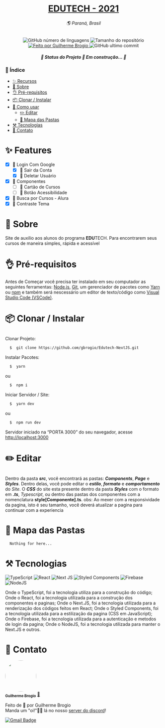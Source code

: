 <!-- === === === === TEMPLATE MADE BY GBROGIO === === === === === -->

<h1 align="center">
  <a href="localhost:3000">EDUTECH - 2021</a>
</h1>
<h6 align="center">
  🌎 Paraná, Brasil
</h6>
<p align="center">
  <img alt="GitHub número de linguagens" src="https://img.shields.io/github/languages/count/gbrogio/Edutech-NextJS?color=34A853&label=Linguagens&style=for-the-badge">

  <img alt="Tamanho do repositório" src="https://img.shields.io/github/repo-size/gbrogio/Edutech-NextJS?color=34A853&label=Tamanho%20do%20Reposit%C3%B3rio&style=for-the-badge">

  <a href="https://github.com/gbrogio">
    <img alt="Feito por Guilherme Brogio" src="https://img.shields.io/badge/feito%20por-GBrogio-4285F4?style=for-the-badge">
  </a>
  <img alt="GitHub ultimo commit" src="https://img.shields.io/github/last-commit/gbrogio/Edutech-NextJS?color=4285F4&label=Ultimo%20Commit&style=for-the-badge">
</p>
<h5 align="center">🚧  Status do Projeto 🚀 Em construção...  🚧</h3>

### 📄 Índice
- [✨ Recursos](#Recursos)
- [📜 Sobre](#Sobre)
- [👌 Pré-requisitos](#PreRequisitos)
- [📦 Clonar / Instalar](#ClonarInstalar)
- [🔨 Como usar](#Editar)
  - [✏️ Editar](#Editar)
  - [🔨 Mapa das Pastas](#Mapa)
- [⚒ Tecnologias](#Tecnologias)
- [👤 Contato](#Autor)

<h1 id="Recursos">✨ Features</h1>

- [X] 📖 Login Com Google
  - [X] 📖 Sair da Conta
  - [X] 📖 Deletar Usuário
- [X] 📖 Componentes
  - [ ] 📖 Cartão de Cursos
  - [ ] 📖 Botão Acessibilidade
- [X] 📖 Busca por Cursos - Alura
- [X] 📖 Contraste Tema

<h1 id="Sobre">📜 Sobre</h1>
<p>Site de auxilio aos alunos do programa <b>EDU</b>TECH. Para encontrarem seus cursos de maneira simples, rápida e acessível</p>

<h1 id="PreRequisitos">👌 Pré-requisitos</h1>
<p>Antes de Começar você precisa ter instalado em seu computador as seguintes ferramentas:
<a href="https://nodejs.org/">Node.js</a>, <a href="https://git-scm.com/">Git</a>, um gerenciador de pacotes como <a href="https://yarnpkg.com/">Yarn</a> ou <a href="https://nodejs.org/">npm</a> e também será nescessário um editor de texto/código como <a href="https://code.visualstudio.com/">Visual Studio Code (VSCode)</a>.</p>

# <p id="ClonarInstalar">📦 Clonar / Instalar</p>
Clonar Projeto:
  ```bash
    $  git clone https://github.com/gbrogio/Edutech-NextJS.git
  ```
Instalar Pacotes:
  ```bash
    $  yarn
  ```
  ou
  ```bash
    $  npm i
  ```
Iniciar Servidor / Site:
  ```bash
    $  yarn dev
  ```
  ou
  ```bash
    $  npm run dev
  ```

  Servidor iniciado na “PORTA 3000” do seu navegador, acesse [http://localhost:3000](http://localhost:3000)

# <p id="Editar">✏️ Editar</p>
Dentro da pasta ***src***, você encontrará as pastas: ***Components***, ***Page*** e ***Styles***.
Dentro delas, você pode editar o ***estilo***, ***formato*** e ***comportamento*** do *Site*.
O ***CSS*** do site esta presente dentro da pasta ***Styles*** com o formato em ***.ts***, *Typescript*, ou
dentro das pastas dos componentes com a nomenclatura **style[Componente].ts**.
obs: Ao mexer com a responsividade da pagina, isto é seu tamanho, você deverá atualizar a pagina para
continuar com a experiencia

# <h1 id="Mapa">🔨 Mapa das Pastas</h1>
  ```bash
    Nothing for here...
  ```

# <h1 id="Tecnologias">⚒ Tecnologias</h1>
![TypeScript](https://img.shields.io/badge/typescript-%23007ACC.svg?style=for-the-badge&logo=typescript&logoColor=white)
![React](https://img.shields.io/badge/react-%2320232a.svg?style=for-the-badge&logo=react&logoColor=%2361DAFB)
![Next JS](https://img.shields.io/badge/Next-black?style=for-the-badge&logo=next.js&logoColor=white)
![Styled Components](https://img.shields.io/badge/styled--components-DB7093?style=for-the-badge&logo=styled-components&logoColor=white)
![Firebase](https://img.shields.io/badge/firebase-%23039BE5.svg?style=for-the-badge&logo=firebase)
![NodeJS](https://img.shields.io/badge/node.js-6DA55F?style=for-the-badge&logo=node.js&logoColor=white)

Onde o TypeScript, foi a tecnologia utiliza para a construção do código;
Onde o React, foi a tecnologia utilizada para a construção dos componentes e paginas;
Onde o Next.JS, foi a tecnologia utilizada para a renderização dos códigos feitos em React;
Onde o Styled Components, foi a tecnologia utilizada para a estilização da pagina (CSS em JavaScript);
Onde o Firebase, foi a tecnologia utilizada para a autenticação e metodos de login da pagina;
Onde o NodeJS, foi a tecnologia utilizada para manter o Next.JS e outros.

<h1 id="Autor">👤 Contato</h1>

<a href="https://github.com/gbrogio">
 <img style="border-radius: 50%" src="https://avatars.githubusercontent.com/u/79169549?s=400&u=b290516661edf038794521fe542f92d74eccb2b8&v=4" width="100" alt=""/>
 <br />
 <sub><b>Guilherme Brogio</b></sub></a> <a href="https://app.rocketseat.com.br/me/gbrogio" title="GBrogio">🚀</a>

Feito de 💜 por Guilherme Brogio <br>
Manda um "oi!"👋🏽 lá no nosso [server do discord](https://discord.gg/ANAWECH3UP)!

[![Gmail Badge](https://img.shields.io/badge/-guilhermebrogio.ps@gmail.com-c14438?style=flat-square&logo=Gmail&logoColor=white&link=mailto:guilhermebrogio.ps@gmail.com)](mailto:guilhermebrogio.ps@gmail.com)
